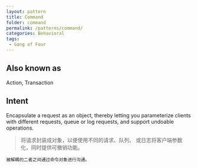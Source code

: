 ```yaml
---
layout: pattern
title: Command
folder: command
permalink: /patterns/command/
categories: Behavioral
tags:
 - Gang of Four
---
```


## Also known as
Action, Transaction

## Intent
Encapsulate a request as an object, thereby letting you 
parameterize clients with different requests, queue or 
log requests, and support undoable operations.
> 将请求封装成对象，以便使用不同的请求、队列、
 或日志将客户端参数化，同时提供可撤销功能。

~~~命令模式可以将“动作的请求者”从“动作的执行者”对象中解耦；
被解耦的二者之间通过命令对象进行沟通。


